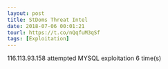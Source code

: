 ```yaml
---
layout: post
title: StDoms Threat Intel
date: 2018-07-06 00:01:21
tourl: https://t.co/nQqfuM3qSf
tags: [Exploitation]
---
```

116.113.93.158 attempted MYSQL exploitation 6 time(s)